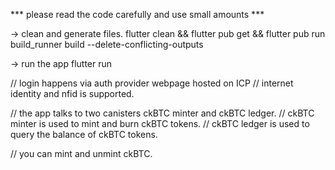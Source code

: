 
*** please read the code carefully and use small amounts ***


-> clean and generate files.
   flutter clean && flutter pub get && flutter pub run build_runner build --delete-conflicting-outputs

-> run the app
   flutter run 



// login happens via auth provider webpage hosted on ICP
// internet identity and nfid is supported.

// the app talks to two canisters ckBTC minter and ckBTC ledger.
// ckBTC minter is used to mint and burn ckBTC tokens.
// ckBTC ledger is used to query the balance of ckBTC tokens.

// you can mint and unmint ckBTC.










